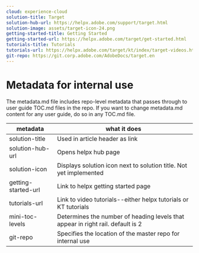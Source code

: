 ```yaml
---
cloud: experience-cloud
solution-title: Target
solution-hub-url: https://helpx.adobe.com/support/target.html
solution-image: assets/target-icon-24.png
getting-started-title: Getting Started
getting-started-url: https://helpx.adobe.com/target/get-started.html
tutorials-title: Tutorials
tutorials-url: https://helpx.adobe.com/target/kt/index/target-videos.html
git-repo: https://git.corp.adobe.com/AdobeDocs/target.en
---
```


# Metadata for internal use

The metadata.md file includes repo-level metadata that passes through to user guide TOC.md files in the repo. If you want to change metadata.md content for any user guide, do so in any TOC.md file.

| metadata | what it does |
|--- |--- |
| solution-title | Used in article header as link |
| solution-hub-url | Opens helpx hub page |
| solution-icon | Displays solution icon next to solution title. Not yet implemented |
| getting-started-url | Link to helpx getting started page |
| tutorials-url | Link to video tutorials--either helpx tutorials or KT tutorials |
| mini-toc-levels | Determines the number of heading levels that appear in right rail. default is 2 |
| git-repo | Specifies the location of the master repo for internal use |

